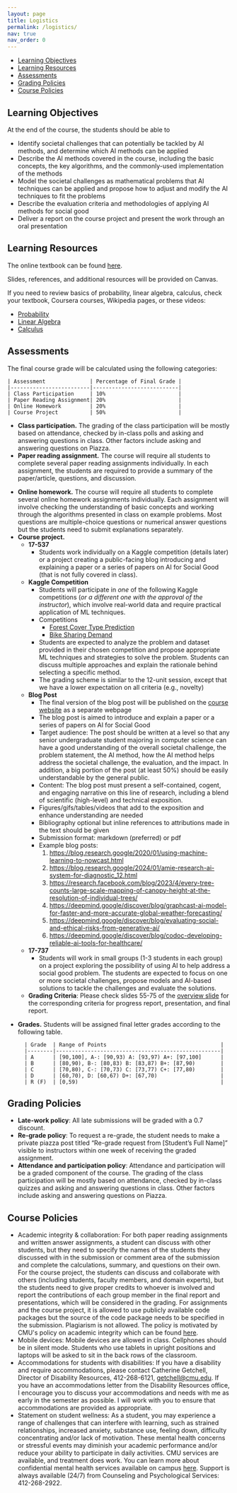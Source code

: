 ```yaml
---
layout: page
title: Logistics
permalink: /logistics/
nav: true
nav_order: 0
---
```


- [Learning Objectives](#learning-objectives)
- [Learning Resources](#learning-resources)
- [Assessments](#assessments)
- [Grading Policies](#grading-policies)
- [Course Policies](#course-policies)

## Learning Objectives
At the end of the course, the students should be able to

* Identify societal challenges that can potentially be tackled by AI methods, and determine which AI methods can be applied
* Describe the AI methods covered in the course, including the basic concepts, the key algorithms, and the commonly-used implementation of the methods
* Model the societal challenges as mathematical problems that AI techniques can be applied and propose how to adjust and modify the AI techniques to fit the problems
* Describe the evaluation criteria and methodologies of applying AI methods for social good
* Deliver a report on the course project and present the work through an oral presentation

## Learning Resources
The online textbook can be found [here](https://ai4sibook.org/).

Slides, references, and additional resources will be provided on Canvas.

If you need to review basics of probability, linear algebra, calculus, check your textbook, Coursera courses, Wikipedia pages, or these videos: 
* [Probability](https://www.youtube.com/playlist?list=PLC58778F28211FA19Links)
* [Linear Algebra](https://www.youtube.com/playlist?list=PLFD0EB975BA0CC1E0Links)
* [Calculus](https://www.youtube.com/playlist?list=PLSQl0a2vh4HC5feHa6Rc5c0wbRTx56nF7Links)

## Assessments
The final course grade will be calculated using the following categories:

    | Assessment              | Percentage of Final Grade |
    |-------------------------|---------------------------|
    | Class Participation     | 10%                       |
    | Paper Reading Assignment| 20%                       |
    | Online Homework         | 20%                       |
    | Course Project          | 50%                       |


* **Class participation.** The grading of the class participation will be mostly based on attendance, checked by in-class polls and asking and answering questions in class. Other factors include asking and answering questions on Piazza.
* **Paper reading assignment.** The course will require all students to complete several paper reading assignments individually. In each assignment, the students are required to provide a summary of the paper/article, questions, and discussion.
<!-- * The assignments will be submitted through Canvas and will be peer-reviewed, but the final score will be provided by the instructor and the TA. -->
* **Online homework.** The course will require all students to complete several online homework assignments individually. Each assignment will involve checking the understanding of basic concepts and working through the algorithms presented in class on example problems. Most questions are multiple-choice questions or numerical answer questions but the students need to submit explanations separately.
* **Course project.**
  * **17-537**
    * Students work individually on a Kaggle competition (details later) or a project creating a public-facing blog introducing and explaining a paper or a series of papers on AI for Social Good (that is not fully covered in class).
  * **Kaggle Competition**
    * Students will participate in *one* of the following Kaggle competitions (*or a different one with the approval of the instructor*), which involve real-world data and require practical application of ML techniques.
    * Competitions
      * [Forest Cover Type Prediction](https://www.kaggle.com/c/forest-cover-type-prediction)
      * [Bike Sharing Demand](https://www.kaggle.com/competitions/bike-sharing-demand/overview)
    * Students are expected to analyze the problem and dataset provided in their chosen competition and propose appropriate ML techniques and strategies to solve the problem. Students can discuss multiple approaches and explain the rationale behind selecting a specific method.
    * The grading scheme is similar to the 12-unit session, except that we have a lower expectation on all criteria (e.g., novelty)
  * **Blog Post**
    * The final version of the blog post will be published on the [course website](https://aiandsocialgoodlab.github.io/17737s24/) as a separate webpage
    * The blog post is aimed to introduce and explain a paper or a series of papers on AI for Social Good
    * Target audience: The post should be written at a level so that any senior undergraduate student majoring in computer science can have a good understanding of the overall societal challenge, the problem statement, the AI method, how the AI method helps address the societal challenge, the evaluation, and the impact. In addition, a big portion of the post (at least 50%) should be easily understandable by the general public.
    * Content: The blog post must present a self-contained, cogent, and engaging narrative on this line of research, including a blend of scientific (high-level) and technical exposition.
    * Figures/gifs/tables/videos that add to the exposition and enhance understanding are needed
    * Bibliography optional but inline references to attributions made in the text should be given
    * Submission format: markdown (preferred) or pdf
    * Example blog posts:
      1. https://blog.research.google/2020/01/using-machine-learning-to-nowcast.html
      2. https://blog.research.google/2024/01/amie-research-ai-system-for-diagnostic_12.html
      3. https://research.facebook.com/blog/2023/4/every-tree-counts-large-scale-mapping-of-canopy-height-at-the-resolution-of-individual-trees/
      4. https://deepmind.google/discover/blog/graphcast-ai-model-for-faster-and-more-accurate-global-weather-forecasting/
      5. https://deepmind.google/discover/blog/evaluating-social-and-ethical-risks-from-generative-ai/
      6. https://deepmind.google/discover/blog/codoc-developing-reliable-ai-tools-for-healthcare/
  * **17-737**
    * Students will work in small groups (1-3 students in each group) on a project exploring the possibility of using AI to help address a social good problem. The students are expected to focus on one or more societal challenges, propose models and AI-based solutions to tackle the challenges and evaluate the solutions.
  * **Grading Criteria**: Please check slides 55-75 of the [overview slide](https://aiandsocialgoodlab.github.io/17737s24/assets/slides/20240116_Lec1_Overview.pdf) for the corresponding criteria for progress report, presentation, and final report.

<!-- * **Course project.**
  * **17-537**
    * Students will have the flexibility to choose between two options for the course project:
      * **Kaggle Competition**
        * Students will participate in *one* of the following Kaggle competitions (*or a different one with the approval of the instructor*), which involve real-world data and require practical application of ML techniques.
        * Competitions (Subject to change)
          * [Forest Cover Type Prediction](https://www.kaggle.com/c/forest-cover-type-prediction)
          * [Bike Sharing Demand](https://www.kaggle.com/competitions/bike-sharing-demand/overview)
        * Students are expected to analyze the problem and dataset provided in their chosen competition and propose appropriate ML techniques and strategies to solve the problem. Students can discuss multiple approaches and explain the rationale behind selecting a specific method.
      * **Writing a blog on AI for Social Good**
        * Students will write a blog post on a topic related to AI for Social Good. The blog post should be written in a way that is accessible to a general audience. The final version of the blog post will be published on the course website as a separate webpage.
          * Target audience: The post should be written at a level so that any senior undergraduate student majoring in computer science can have a good understanding of the overall societal challenge, the problem statement, the AI method, how the AI method helps address the societal challenge, the evaluation, and the impact. In addition, a big portion of the post (at least 50%) should be easily understandable by the general public.
          * Content: The blog post must present a self-contained, cogent, and engaging narrative on this line of research, including a blend of scientific (high-level) and technical exposition.
          * Figures/gifs/tables/videos that add to the exposition and enhance understanding are needed
          * Bibliography optional but inline references to attributions made in the text should be given
        * Submission format: markdown or pdf; to submit the blog post, you can either upload to canvas, or submit a pull request to the [course website repo](https://github.com/AIandSocialGoodLab/17737s24) (instruction coming up later).
    * Students are expected to work **individually** on these projects.

  * **17-737**
    * Students will work in small groups (1-3 students in each group) on a project exploring the possibility of using AI to help address a social good problem. The students are expected to focus on one or more societal challenges, propose models and AI-based solutions to tackle the challenges and evaluate the solutions.
  * **Grading Criteria**
    * For **17-537 Kaggle Competition and 17-737**: students are required to submit a project report through Canvas, and deliver an oral presentation in class. The progress of projects will be checked through the Project Proposal, Project Progress Report, Oral Presentation, and Final Project Report. The proposal and progress report will be peer-reviewed. The presentation and the final report will be evaluated by the instructor and TA directly.
      * For 17-537 The grading scheme is similar to the 12-unit session, except that we have a lower expectation on all criteria (e.g., novelty)
    * For **17-537 Blog Post**:
      * The blog post will be graded based on the following aspects:
        * Scientific exposition w.r.t target audience
          * Why is this societal problem important?
          * What's the main challenge?
          * How does it fit into the broader context of AI for Social Good?
          * What's the main high-level idea of the AI method?
        * Technical exposition w.r.t target audience
          * What are the specific AI techniques used?
          * How does the AI method help address the societal challenge?
          * What are the obstacles and challenges in applying the AI method?
        * Overall structure and organization
          * Clarity of the problem statement
          * Clarity of the AI method
          * Overall flow
        * Writing quality, e.g., grammar, spelling, etc.
      * Example blog posts:
        * [Using Machine Learning to “Nowcast” Precipitation in High Resolution](https://blog.research.google/2020/01/using-machine-learning-to-nowcast.html)
        * [AMIE: A research AI system for diagnostic medical reasoning and conversations](https://blog.research.google/2024/01/amie-research-ai-system-for-diagnostic_12.html)
        * [Every tree counts - Large-scale mapping of canopy height at the resolution of individual trees](https://research.facebook.com/blog/2023/4/every-tree-counts-large-scale-mapping-of-canopy-height-at-the-resolution-of-individual-trees/)
        * [GraphCast: AI model for faster and more accurate global weather forecasting](https://deepmind.google/discover/blog/graphcast-ai-model-for-faster-and-more-accurate-global-weather-forecasting/)
        * [Evaluating social and ethical risks from generative AI](https://deepmind.google/discover/blog/evaluating-social-and-ethical-risks-from-generative-ai/)
        * [Developing reliable AI tools for healthcare](https://deepmind.google/discover/blog/codoc-developing-reliable-ai-tools-for-healthcare/)
      * Note: criteria are subject to change, and are inspired by the CSD blog post committee criteria. -->


* **Grades.** Students will be assigned final letter grades according to the following table.

        | Grade  | Range of Points                                    |
        |--------|----------------------------------------------------|
        | A      | [90,100], A-: [90,93) A: [93,97) A+: [97,100]      |
        | B      | [80,90), B-: [80,83) B: [83,87) B+: [87,90)        |
        | C      | [70,80), C-: [70,73) C: [73,77) C+: [77,80)        |
        | D      | [60,70), D: [60,67) D+: [67,70)                    |
        | R (F)  | [0,59)                                             |


## Grading Policies
* **Late-work policy**: All late submissions will be graded with a 0.7 discount.
* **Re-grade policy**: To request a re-grade, the student needs to make a private piazza post titled “Re-grade request from [Student’s Full Name]” visible to instructors within one week of receiving the graded assignment.
* **Attendance and participation policy**: Attendance and participation will be a graded component of the course. The grading of the class participation will be mostly based on attendance, checked by in-class quizzes and asking and answering questions in class. Other factors include asking and answering questions on Piazza.

## Course Policies
* Academic integrity & collaboration: For both paper reading assignments and written answer assignments, a student can discuss with other students, but they need to specify the names of the students they discussed with in the submission or comment area of the submission and complete the calculations, summary, and questions on their own. For the course project, the students can discuss and collaborate with others (including students, faculty members, and domain experts), but the students need to give proper credits to whoever is involved and report the contributions of each group member in the final report and presentations, which will be considered in the grading. For assignments and the course project, it is allowed to use publicly available code packages but the source of the code package needs to be specified in the submission. Plagiarism is not allowed. The policy is motivated by CMU's policy on academic integrity which can be found [here](https://www.cmu.edu/student-affairs/ocsi/academic-integrity/index.html).
* Mobile devices: Mobile devices are allowed in class. Cellphones should be in silent mode. Students who use tablets in upright positions and laptops will be asked to sit in the back rows of the classroom.
* Accommodations for students with disabilities: If you have a disability and require accommodations, please contact Catherine Getchell, Director of Disability Resources, 412-268-6121, getchell@cmu.edu. If you have an accommodations letter from the Disability Resources office, I encourage you to discuss your accommodations and needs with me as early in the semester as possible. I will work with you to ensure that accommodations are provided as appropriate.
* Statement on student wellness: As a student, you may experience a range of challenges that can interfere with learning, such as strained relationships, increased anxiety, substance use, feeling down, difficulty concentrating and/or lack of motivation. These mental health concerns or stressful events may diminish your academic performance and/or reduce your ability to participate in daily activities. CMU services are available, and treatment does work. You can learn more about confidential mental health services available on campus [here](http://www.cmu.edu/counseling/). Support is always available (24/7) from Counseling and Psychological Services: 412-268-2922.
